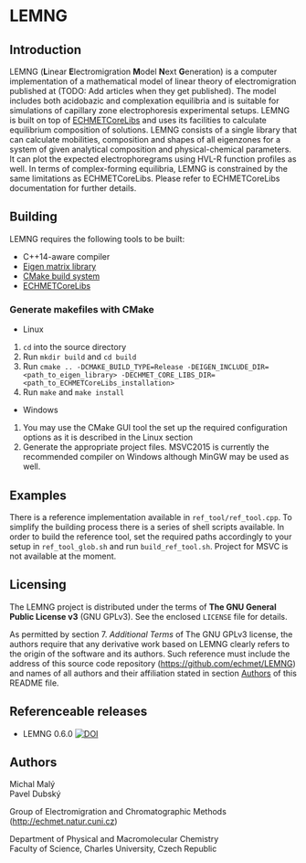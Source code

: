 LEMNG
===

Introduction
---
LEMNG (**L**inear **E**lectromigration **M**odel **N**ext **G**eneration) is a computer implementation of a mathematical model of linear theory of electromigration published at (TODO: Add articles when they get published). The model includes both acidobazic and complexation equilibria and is suitable for simulations of capillary zone electrophoresis experimental setups. LEMNG is built on top of [ECHMETCoreLibs](https://github.com/echmet/ECHMETCoreLibs) and uses its facilities to calculate equilibrium composition of solutions. LEMNG consists of a single library that can calculate mobilities, composition and shapes of all eigenzones for a system of given analytical composition and physical-chemical parameters. It can plot the expected electrophoregrams using HVL-R function profiles as well. In terms of complex-forming equilibria, LEMNG is constrained by the same limitations as ECHMETCoreLibs. Please refer to ECHMETCoreLibs documentation for further details.

Building
---
LEMNG requires the following tools to be built:

- C++14-aware compiler
- [Eigen matrix library](https://eigen.tuxfamily.org/)
- [CMake build system](http://cmake.org)
- [ECHMETCoreLibs](https://github.com/echmet/ECHMETCoreLibs)

### Generate makefiles with CMake
- Linux
1. `cd` into the source directory
2. Run `mkdir build` and `cd build`
3. Run `cmake .. -DCMAKE_BUILD_TYPE=Release -DEIGEN_INCLUDE_DIR=<path_to_eigen_library> -DECHMET_CORE_LIBS_DIR=<path_to_ECHMETCoreLibs_installation>`
4. Run `make` and `make install`
- Windows
1. You may use the CMake GUI tool the set up the required configuration options as it is described in the Linux section
2. Generate the appropriate project files. MSVC2015 is currently the recommended compiler on Windows although MinGW may be used as well.

Examples
---
There is a reference implementation available in `ref_tool/ref_tool.cpp`. To simplify the building process there is a series of shell scripts available. In order to build the reference tool, set the required paths accordingly to your setup in `ref_tool_glob.sh` and run `build_ref_tool.sh`. Project for MSVC is not available at the moment.

Licensing
---
The LEMNG project is distributed under the terms of **The GNU General Public License v3** (GNU GPLv3). See the enclosed `LICENSE` file for details.

As permitted by section 7. *Additional Terms* of The GNU GPLv3 license, the authors require that any derivative work based on LEMNG clearly refers to the origin of the software and its authors. Such reference must include the address of this source code repository (https://github.com/echmet/LEMNG) and names of all authors and their affiliation stated in section [Authors](#Authors) of this README file.

Referenceable releases
---
- LEMNG 0.6.0 [![DOI](https://zenodo.org/badge/113085202.svg)](https://zenodo.org/badge/latestdoi/113085202)

<a name="Authors"></a>
Authors
---
Michal Malý  
Pavel Dubský

Group of Electromigration and Chromatographic Methods (http://echmet.natur.cuni.cz)

Department of Physical and Macromolecular Chemistry  
Faculty of Science, Charles University, Czech Republic

